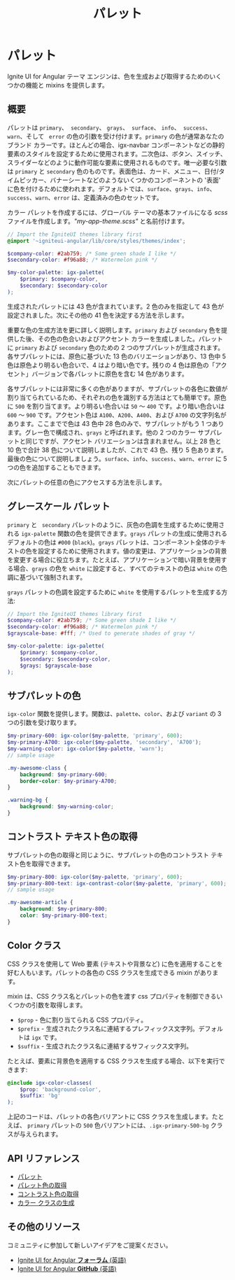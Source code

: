﻿---
title: パレット
_description: 
_keywords: Ignite UI for Angular, UI コントロール, Angular ウィジェット, web ウィジェット, UI ウィジェット, Angular, ネイティブ Angular コンポーネント スィート, ネイティブ Angular コントロール, ネイティブ Angular コンポーネント ライブラリ
_language: ja
---

# パレット
<p class="highlight">Ignite UI for Angular テーマ エンジンは、色を生成および取得するためのいくつかの機能と mixins を提供します。</p>
<div class="divider"></div>

## 概要

パレットは `primary`、` secondary`、 `grays`、` surface`、 `info`、` success`、 `warn`、そして ` error` の色の引数を受け付けます。`primary` の色が通常あなたのブランド カラーです。ほとんどの場合、igx-navbar コンポーネントなどの静的要素のスタイルを設定するために使用されます。二次色は、ボタン、スイッチ、スライダーなどのように動作可能な要素に使用されるものです。唯一必要な引数は `primary` と `secondary` 色のものです。表面色は、カード、メニュー、日付/タイムピッカー、バナーシートなどのようないくつかのコンポーネントの '表面' に色を付けるために使われます。デフォルトでは、`surface`、`grays`、`info`、`success`、`warn`、`error` は、定義済みの色のセットです。

カラー パレットを作成するには、グローバル テーマの基本ファイルになる _scss_ ファイルを作成します。_"my-app-theme.scss"_ と名前付けます。

```scss
// Import the IgniteUI themes library first
@import '~igniteui-angular/lib/core/styles/themes/index';

$company-color: #2ab759; /* Some green shade I like */
$secondary-color: #f96a88; /* Watermelon pink */

$my-color-palette: igx-palette(
    $primary: $company-color,
    $secondary: $secondary-color
);
```

生成されたパレットには 43 色が含まれています。2 色のみを指定して 43 色が設定されました。次にその他の 41 色を決定する方法を示します。

重要な色の生成方法を更に詳しく説明します。`primary` および `secondary` 色を提供した後、その色の色合いおよびアクセント カラーを生成しました。パレットに `primary` および `secondary` 色のための 2 つのサブパレットが生成されます。各サブパレットには、原色に基づいた 13 色のバリエーションがあり、13 色中 5 色は原色より明るい色合いで、4 はより暗い色です。残りの 4 色は原色の「アクセント」バージョンで各パレットに原色を含む 14 色があります。

各サブパレットには非常に多くの色がありますが、サブパレットの各色に数値が割り当てられているため、それぞれの色を識別する方法はとても簡単です。原色に `500` を割り当てます。より明るい色合いは `50` ～ `400` です。より暗い色合いは `600` ～ `900` です。アクセント色は `A100`、`A200`、`A400`、および `A700` の文字列名があります。ここまでで色は 43 色中 28 色のみで、サブパレットがもう 1 つあります。グレー色で構成され、`grays` と呼ばれます。他の 2 つのカラー サブパレットと同じですが、アクセント バリエーションは含まれません。以上 28 色と 10 色で合計 38 色について説明しましたが、これで 43 色、残り 5 色あります。 最後の色について説明しましょう。`surface`、`info`、`success`、`warn`、`error` に 5 つの色を追加することもできます。

次にパレットの任意の色にアクセスする方法を示します。

<div class="divider"></div>

## グレースケール パレット

`primary` と ` secondary` パレットのように、灰色の色調を生成するために使用される `igx-palette` 関数の色を提供できます。`grays` パレットの生成に使用されるデフォルトの色は `#000` (`black`)。`grays` パレットは、コンポーネント全体のテキストの色を設定するために使用されます。値の変更は、アプリケーションの背景を変更する場合に役立ちます。たとえば、アプリケーションで暗い背景を使用する場合、`grays` の色を `white` に設定すると、すべてのテキストの色は `white` の色調に基づいて強制されます。

`grays` パレットの色調を設定するために `white` を使用するパレットを生成する方法:

```scss
// Import the IgniteUI themes library first
$company-color: #2ab759; /* Some green shade I like */
$secondary-color: #f96a88; /* Watermelon pink */
$grayscale-base: #fff; /* Used to generate shades of gray */

$my-color-palette: igx-palette(
    $primary: $company-color,
    $secondary: $secondary-color,
    $grays: $grayscale-base
);
```

<div class="divider"></div>

## サブパレットの色

`igx-color` 関数を提供します。関数は、`palette`、`color`、および `variant` の 3 つの引数を受け取ります。

```scss
$my-primary-600: igx-color($my-palette, 'primary', 600);
$my-primary-A700: igx-color($my-palette, 'secondary', 'A700');
$my-warning-color: igx-color($my-palette, 'warn');
// sample usage

.my-awesome-class {
    background: $my-primary-600;
    border-color: $my-primary-A700;
}

.warning-bg {
    background: $my-warning-color;
}
```

<div class="divider"></div>

## コントラスト テキスト色の取得

サブパレットの色の取得と同じように、サブパレットの色のコントラスト テキスト色を取得できます。

```scss
$my-primary-800: igx-color($my-palette, 'primary', 600);
$my-primary-800-text: igx-contrast-color($my-palette, 'primary', 600);
// sample usage

.my-awesome-article {
    background: $my-primary-800;
    color: $my-primary-800-text;
}
```

<div class="divider"></div>

## Color クラス

CSS クラスを使用して Web 要素 (テキストや背景など) に色を適用することを好む人もいます。パレットの各色の CSS クラスを生成できる mixin があります。

mixin は、CSS クラス名とパレットの色を渡す css プロパティを制御できるいくつかの引数を取得します。

- `$prop` - 色に割り当てられる CSS プロパティ。
- `$prefix` - 生成されたクラス名に連結するプレフィックス文字列。デフォルトは `igx` です。
- `$suffix` - 生成されたクラス名に連結するサフィックス文字列。

たとえば、要素に背景色を適用する CSS クラスを生成する場合、以下を実行できます:

```scss
@include igx-color-classes(
    $prop: 'background-color',
    $suffix: 'bg'
);
```
上記のコードは、パレットの各色バリアントに CSS クラスを生成します。たとえば、 `primary` パレットの `500` 色バリアントには、`.igx-primary-500-bg` クラスが与えられます。

<div class="divider--half"></div>

## API リファレンス
* [パレット]({environment:sassApiUrl}/index.html#function-igx-palette)
* [パレット色の取得]({environment:sassApiUrl}/index.html#function-igx-color)
* [コントラスト色の取得]({environment:sassApiUrl}/index.html#function-igx-contrast-color)
* [カラー クラスの生成]({environment:sassApiUrl}/index.html#mixin-igx-color-classes)

## その他のリソース
<div class="divider--half"></div>

コミュニティに参加して新しいアイデアをご提案ください。
* [Ignite UI for Angular **フォーラム** (英語)](https://www.infragistics.com/community/forums/f/ignite-ui-for-angular)
* [Ignite UI for Angular **GitHub** (英語)](https://github.com/IgniteUI/igniteui-angular)
